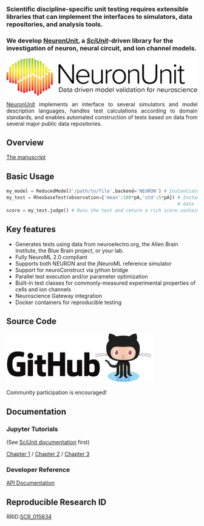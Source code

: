 ### Scientific discipline-specific unit testing requires extensible libraries that can implement the interfaces to simulators, data repositories, and analysis tools.  

### We develop **[NeuronUnit](neuronunit.html)**, a *[SciUnit](sciunit.html)*-driven library for the investigation of neuron, neural circuit, and ion channel models.

<p style="text-align: center;"><a href="neuronunit.html"><img src="https://raw.githubusercontent.com/scidash/assets/master/logos/neuronunit/NeuronUnitBlack2.png" width="800" align="center"></a>
<p style="text-align: justify;"><a href="neuronunit.html">NeuronUnit</a> implements an interface to several simulators and model description languages, handles test calculations according to domain standards, and enables automated construction of tests based on data from several major public data repositories.</p></p>

## Overview 
[The manuscript](https://www.overleaf.com/read/kjhjgtzjcsvq)

## Basic Usage
```python
my_model = ReducedModel('/path/to/file',backend='NEURON') # Instantiate a reduced neuron model.  
my_test = RheobaseTest(observation={'mean':100*pA,'std':5*pA}) # Instantiate a test based on 
                                                               # data from the literature or your lab.  
score = my_test.judge() # Runs the test and return a rich score containing test results and more.  
```

## Key features
- Generates tests using data from neuroelectro.org, the Allen Brain Institute, the Blue Brain project, or your lab.  
- Fully NeuroML 2.0 compliant
- Supports both NEURON and the jNeuroML reference simulator  
- Support for neuroConstruct via jython bridge
- Parallel test execution and/or parameter optimization
- Built-in test classes for commonly-measured experimental properties of cells and ion channels
- Neuroscience Gateway integration
- Docker containers for reproducible testing

## Source Code
[![NeuronUnit GitHub Repository](assets/github.png)](https://github.com/scidash/neuronunit)

Community participation is encouraged!

## Documentation
### Jupyter Tutorials
(See [SciUnit documentation](http://github.com/scidash/sciunit/blob/master/docs/chapter1.ipynb) first)

[Chapter 1](http://github.com/scidash/neuronunit/blob/master/docs/chapter1.ipynb) / 
[Chapter 2](http://github.com/scidash/neuronunit/blob/master/docs/chapter2.ipynb) /
[Chapter 3](http://github.com/scidash/neuronunit/blob/master/docs/chapter3.ipynb)

### Developer Reference
[API Documentation](http://neuronunit.rtfd.io)

## Reproducible Research ID
RRID:[SCR_015634](https://scicrunch.org/scicrunch/Resources/record/nlx_144509-1/c70f9dfd-0fc6-5052-9d90-a571c2ebea2e/search)
